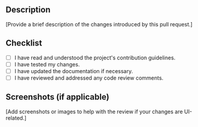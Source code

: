 ## Description

[Provide a brief description of the changes introduced by this pull request.]

## Checklist

- [ ] I have read and understood the project's contribution guidelines.
- [ ] I have tested my changes.
- [ ] I have updated the documentation if necessary.
- [ ] I have reviewed and addressed any code review comments.

## Screenshots (if applicable)

[Add screenshots or images to help with the review if your changes are UI-related.]
